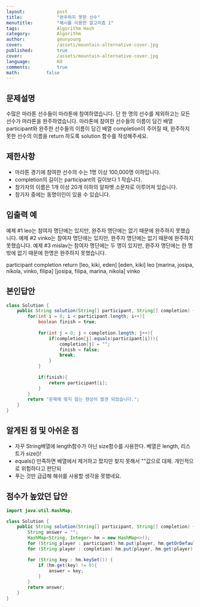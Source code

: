 ```yaml
---
layout:            post
title:             "완주하지 못한 선수"
menutitle:         "해시를 이용한 알고리즘 1"
tags:              Algorithm Hash
category:          Algorithm
author:            geunyoung
cover:             /assets/mountain-alternative-cover.jpg
published:         true
cover:             /assets/mountain-alternative-cover.jpg
language:          KO
comments:          true
math:		   false
---
```




## 문제설명
수많은 마라톤 선수들이 마라톤에 참여하였습니다. 단 한 명의 선수를 제외하고는 모든 선수가 마라톤을 완주하였습니다.
마라톤에 참여한 선수들의 이름이 담긴 배열 participant와 완주한 선수들의 이름이 담긴 배열 completion이 주어질 때, 완주하지 못한 선수의 이름을 return 하도록 solution 함수를 작성해주세요.

## 제한사항
 - 마라톤 경기에 참여한 선수의 수는 1명 이상 100,000명 이하입니다.
 - completion의 길이는 participant의 길이보다 1 작습니다.
 - 참가자의 이름은 1개 이상 20개 이하의 알파벳 소문자로 이루어져 있습니다.
 - 참가자 중에는 동명이인이 있을 수 있습니다.


## 입출력 예
예제 #1 leo는 참여자 명단에는 있지만, 완주자 명단에는 없기 때문에 완주하지 못했습니다.
예제 #2 vinko는 참여자 명단에는 있지만, 완주자 명단에는 없기 때문에 완주하지 못했습니다.
예제 #3 mislav는 참여자 명단에는 두 명이 있지만, 완주자 명단에는 한 명밖에 없기 때문에 한명은 완주하지 못했습니다.

participant	                            completion	                      return
[leo, kiki, eden]                      	[eden, kiki]	                    leo
[marina, josipa, nikola, vinko, filipa]	[josipa, filipa, marina, nikola]	vinko

## 본인답안

```java
class Solution {
    public String solution(String[] participant, String[] completion) {
        for(int i = 0; i < participant.length; i++){
            boolean finish = true;
            
            for(int j = 0; j < completion.length; j++){
                if(completion[j].equals(participant[i])){
                    completion[j] = "";
                    finish = false;
                    break;
                }
            }
            
            if(finish){
                return participant[i];
            }
        }      
        return "문제에 맞지 않는 현상이 발견 되었습니다.";
    }
}
```

## 알게된 점 및 아쉬운 점

 - 자꾸 String배열에 length함수가 아닌 size함수를 사용한다. 베열은 length, 리스트가 size()!
 - equals() 만족하면 배열에서 제거하고 팠지만 찾지 못해서 ""값으로 대체. 개인적으로 위험하다고 판단되
 - 푸는 것만 급급해 해쉬를 사용할 생각을 못했네요.

## 점수가 높았던 답안

```java
import java.util.HashMap;

class Solution {
    public String solution(String[] participant, String[] completion) {
        String answer = "";
        HashMap<String, Integer> hm = new HashMap<>();
        for (String player : participant) hm.put(player, hm.getOrDefault(player, 0) + 1);
        for (String player : completion) hm.put(player, hm.get(player) - 1);

        for (String key : hm.keySet()) {
            if (hm.get(key) != 0){
                answer = key;
            }
        }
        return answer;
    }
}
```

